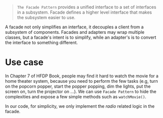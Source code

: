 > `The Facade Pattern` provides a unified interface to a set of interfaces in a subsystem. Facade defines a higher level interface that makes the subsystem easier to use.

A facade not only simplifies an interface, it decouples a client from a subsystem of components. Facades and adapters may wrap multiple classes, but a facade's intent is to simplify, while an adapter's is to convert the interface to something different.

# Use case
In Chapter 7 of HFDP Book, people may find it hard to watch the movie for a home theater system, because you need to perform the few tasks (e.g, turn on the popcorn popper, start the popper popping, dim the lights, put the screen on, turn the projector on ...). We can use `Facade Pattern` to hide the complexities and expose a few simple methods such as `watchMovie()`.

In our code, for simplicity, we only implement the *radio* related logic in the facade.